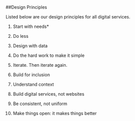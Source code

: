 ##Design Principles
 
Listed below are our design principles for all digital services. 

1.  Start with needs*

2.  Do less

3.  Design with data

4.  Do the hard work to make it simple

5.  Iterate. Then iterate again. 

6.  Build for inclusion 

7.  Understand context 

8.  Build digital services, not websites 

9.  Be consistent, not uniform 

110. Make things open: it makes things better 
